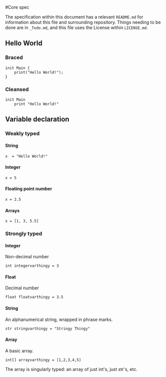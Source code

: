 #Core spec

The specification within this document has a relevant `README.md` for information about this file and surrounding repository. Things needing to be done are in `_Todo.md`, and this file uses the License within `LICENSE.md`.

## Hello World

### Braced
	init Main {
		print("Hello World!");
	}
### Cleansed
	init Main
		print "Hello World!"

## Variable declaration

### Weakly typed

#### String
    x  = "Hello World!"

#### Integer
    x = 5

#### Floating point number
    x = 2.5

#### Arrays
    x = [1, 3, 5.5]

### Strongly typed

#### Integer
Non-decimal number

	int integervarthingy = 3
	
#### Float
Decimal number

	float floatvarthingy = 3.5
	
#### String
An alphanumerical string, wrapped in phrase marks.

	str stringvarthingy = "Stringy Thingy" 
	
#### Array
A basic array.

	int[] arrayvarthingy = [1,2,3,4,5]
	
The array is singularly typed: an array of just int's, just str's, etc.


